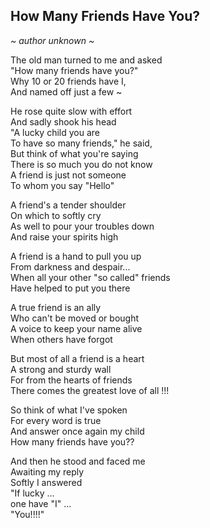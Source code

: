 <div id="wikitext">

<div style="display: none;">

Summary:a poem about friendship Parent:Poems(.<span
class="wikiword">[HomePage](http://wiki.tamouse.org?n=Poems.HomePage?action=print)</span>)
<span
class="wikiword">[IncludeMe](http://wiki.tamouse.org?n=Poems.IncludeMe?action=edit)[?](http://wiki.tamouse.org?n=Poems.IncludeMe?action=edit)</span>:[Poems](http://wiki.tamouse.org?n=Poems.HomePage?action=print)
Categories:[Writing](http://wiki.tamouse.org?n=Category.Writing) Tags:
friends

</div>

<div class="vspace">

</div>

How Many Friends Have You?
--------------------------

<div class="indent">

*\~ author unknown \~*

</div>

The old man turned to me and asked\
"How many friends have you?"\
Why 10 or 20 friends have I,\
And named off just a few \~

He rose quite slow with effort\
And sadly shook his head\
"A lucky child you are\
To have so many friends," he said,\
But think of what you're saying\
There is so much you do not know\
A friend is just not someone\
To whom you say "Hello"

A friend's a tender shoulder\
On which to softly cry\
As well to pour your troubles down\
And raise your spirits high

A friend is a hand to pull you up\
From darkness and despair...\
When all your other "so called" friends\
Have helped to put you there

A true friend is an ally\
Who can't be moved or bought\
A voice to keep your name alive\
When others have forgot

But most of all a friend is a heart\
A strong and sturdy wall\
For from the hearts of friends\
There comes the greatest love of all !!!

So think of what I've spoken\
For every word is true\
And answer once again my child\
How many friends have you??

And then he stood and faced me\
Awaiting my reply\
Softly I answered\
"If lucky ...\
one have "I" ...\
"You!!!!"

<div class="vspace">

</div>

</div>
